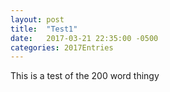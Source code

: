 ```yaml
---
layout: post
title:  "Test1"
date:   2017-03-21 22:35:00 -0500
categories: 2017Entries
---
```

This is a test of the 200 word thingy


